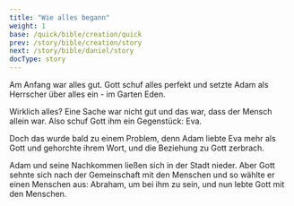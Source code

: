 ```yaml
---
title: "Wie alles begann"
weight: 1
base: /quick/bible/creation/quick
prev: /story/bible/creation/story
next: /story/bible/daniel/story
docType: story
---
```


Am Anfang war alles gut. Gott schuf alles perfekt und setzte Adam als Herrscher über alles ein - im Garten Eden.

Wirklich alles? Eine Sache war nicht gut und das war, dass der Mensch allein war. Also schuf Gott ihm ein Gegenstück: Eva. 

Doch das wurde bald zu einem Problem, denn Adam liebte Eva mehr als Gott und gehorchte ihrem Wort, und die Beziehung zu Gott zerbrach.

Adam und seine Nachkommen ließen sich in der Stadt nieder. Aber Gott sehnte sich nach der Gemeinschaft mit den Menschen und so wählte er einen Menschen aus: Abraham, um bei ihm zu sein, und nun lebte Gott mit den Menschen.
